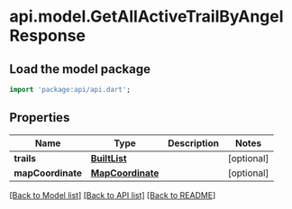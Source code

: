 # api.model.GetAllActiveTrailByAngelResponse

## Load the model package
```dart
import 'package:api/api.dart';
```

## Properties
Name | Type | Description | Notes
------------ | ------------- | ------------- | -------------
**trails** | [**BuiltList<ActiveTrailResponse>**](ActiveTrailResponse.md) |  | [optional] 
**mapCoordinate** | [**MapCoordinate**](MapCoordinate.md) |  | [optional] 

[[Back to Model list]](../README.md#documentation-for-models) [[Back to API list]](../README.md#documentation-for-api-endpoints) [[Back to README]](../README.md)


